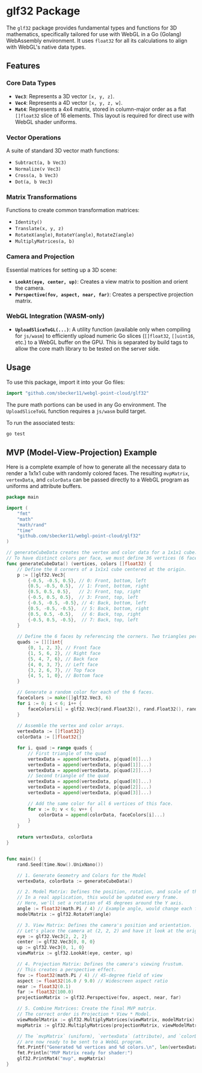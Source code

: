 # glf32 Package

The `glf32` package provides fundamental types and functions for 3D mathematics, specifically tailored for use with WebGL in a Go (Golang) WebAssembly environment. It uses `float32` for all its calculations to align with WebGL's native data types.

## Features

### Core Data Types
- **`Vec3`**: Represents a 3D vector `[x, y, z]`.
- **`Vec4`**: Represents a 4D vector `[x, y, z, w]`.
- **`Mat4`**: Represents a 4x4 matrix, stored in column-major order as a flat `[]float32` slice of 16 elements. This layout is required for direct use with WebGL shader uniforms.

### Vector Operations
A suite of standard 3D vector math functions:
- `Subtract(a, b Vec3)`
- `Normalize(v Vec3)`
- `Cross(a, b Vec3)`
- `Dot(a, b Vec3)`

### Matrix Transformations
Functions to create common transformation matrices:
- `Identity()`
- `Translate(x, y, z)`
- `RotateX(angle)`, `RotateY(angle)`, `RotateZ(angle)`
- `MultiplyMatrices(a, b)`

### Camera and Projection
Essential matrices for setting up a 3D scene:
- **`LookAt(eye, center, up)`**: Creates a view matrix to position and orient the camera.
- **`Perspective(fov, aspect, near, far)`**: Creates a perspective projection matrix.

### WebGL Integration (WASM-only)
- **`UploadSliceToGL(...)`**: A utility function (available only when compiling for `js/wasm`) to efficiently upload numeric Go slices (`[]float32`, `[]uint16`, etc.) to a WebGL buffer on the GPU. This is separated by build tags to allow the core math library to be tested on the server side.

## Usage
To use this package, import it into your Go files:
```go
import "github.com/sbecker11/webgl-point-cloud/glf32"
```

The pure math portions can be used in any Go environment. The `UploadSliceToGL` function requires a `js/wasm` build target.

To run the associated tests:
```bash
go test
```

## MVP (Model-View-Projection) Example

Here is a complete example of how to generate all the necessary data to render a 1x1x1 cube with randomly colored faces. The resulting `mvpMatrix`, `vertexData`, and `colorData` can be passed directly to a WebGL program as uniforms and attribute buffers.

```go
package main

import (
	"fmt"
	"math"
	"math/rand"
	"time"
	"github.com/sbecker11/webgl-point-cloud/glf32"
)

// generateCubeData creates the vertex and color data for a 1x1x1 cube.
// To have distinct colors per face, we must define 36 vertices (6 faces * 2 triangles/face * 3 vertices/triangle).
func generateCubeData() (vertices, colors []float32) {
	// Define the 8 corners of a 1x1x1 cube centered at the origin.
	p := []glf32.Vec3{
		{-0.5, -0.5, 0.5}, // 0: Front, bottom, left
		{0.5, -0.5, 0.5},  // 1: Front, bottom, right
		{0.5, 0.5, 0.5},   // 2: Front, top, right
		{-0.5, 0.5, 0.5},  // 3: Front, top, left
		{-0.5, -0.5, -0.5}, // 4: Back, bottom, left
		{0.5, -0.5, -0.5},  // 5: Back, bottom, right
		{0.5, 0.5, -0.5},   // 6: Back, top, right
		{-0.5, 0.5, -0.5},  // 7: Back, top, left
	}
	
	// Define the 6 faces by referencing the corners. Two triangles per face.
	quads := [][]int{
		{0, 1, 2, 3}, // Front face
		{1, 5, 6, 2}, // Right face
		{5, 4, 7, 6}, // Back face
		{4, 0, 3, 7}, // Left face
		{3, 2, 6, 7}, // Top face
		{4, 5, 1, 0}, // Bottom face
	}

	// Generate a random color for each of the 6 faces.
	faceColors := make([]glf32.Vec3, 6)
	for i := 0; i < 6; i++ {
		faceColors[i] = glf32.Vec3{rand.Float32(), rand.Float32(), rand.Float32()}
	}
	
	// Assemble the vertex and color arrays.
	vertexData := []float32{}
	colorData := []float32{}

	for i, quad := range quads {
		// First triangle of the quad
		vertexData = append(vertexData, p[quad[0]]...)
		vertexData = append(vertexData, p[quad[1]]...)
		vertexData = append(vertexData, p[quad[2]]...)
		// Second triangle of the quad
		vertexData = append(vertexData, p[quad[0]]...)
		vertexData = append(vertexData, p[quad[2]]...)
		vertexData = append(vertexData, p[quad[3]]...)

		// Add the same color for all 6 vertices of this face.
		for v := 0; v < 6; v++ {
			colorData = append(colorData, faceColors[i]...)
		}
	}
	
	return vertexData, colorData
}


func main() {
	rand.Seed(time.Now().UnixNano())

	// 1. Generate Geometry and Colors for the Model
	vertexData, colorData := generateCubeData()

	// 2. Model Matrix: Defines the position, rotation, and scale of the object.
	// In a real application, this would be updated every frame.
	// Here, we'll set a rotation of 45 degrees around the Y axis.
	angle := float32(math.Pi / 4) // Example angle, would change each frame
	modelMatrix := glf32.RotateY(angle)

	// 3. View Matrix: Defines the camera's position and orientation.
	// Let's place the camera at (2, 2, 2) and have it look at the origin.
	eye := glf32.Vec3{2, 2, 2}
	center := glf32.Vec3{0, 0, 0}
	up := glf32.Vec3{0, 1, 0}
	viewMatrix := glf32.LookAt(eye, center, up)

	// 4. Projection Matrix: Defines the camera's viewing frustum.
	// This creates a perspective effect.
	fov := float32(math.Pi / 4) // 45-degree field of view
	aspect := float32(16.0 / 9.0) // Widescreen aspect ratio
	near := float32(0.1)
	far := float32(100.0)
	projectionMatrix := glf32.Perspective(fov, aspect, near, far)

	// 5. Combine Matrices: Create the final MVP matrix.
	// The correct order is Projection * View * Model.
	viewModelMatrix := glf32.MultiplyMatrices(viewMatrix, modelMatrix)
	mvpMatrix := glf32.MultiplyMatrices(projectionMatrix, viewModelMatrix)

	// The `mvpMatrix` (uniform), `vertexData` (attribute), and `colorData` (attribute)
	// are now ready to be sent to a WebGL program.
	fmt.Printf("Generated %d vertices and %d colors.\n", len(vertexData)/3, len(colorData)/3)
	fmt.Println("MVP Matrix ready for shader:")
	glf32.PrintMat4("mvp", mvpMatrix)
} 